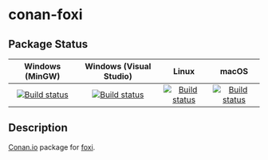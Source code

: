 # conan-foxi

## Package Status

| Windows (MinGW) | Windows (Visual Studio) | Linux | macOS |
|:---------------:|:-----------------------:|:-----:|:-----:|
|[![Build status](https://ci.appveyor.com/api/projects/status/be0sa7kh1dv9j54c/branch/testing%2Fcci.20210217?svg=true)](https://ci.appveyor.com/project/SpaceIm/conan-foxi)|[![Build status](https://github.com/SpaceIm/conan-foxi/workflows/.github/workflows/windows.yml/badge.svg?branch=testing%2Fcci.20210217)](https://github.com/SpaceIm/conan-foxi/actions/workflows/windows.yml?query=branch%3Atesting%2Fcci.20210217)|[![Build status](https://github.com/SpaceIm/conan-foxi/workflows/.github/workflows/linux.yml/badge.svg?branch=testing%2Fcci.20210217)](https://github.com/SpaceIm/conan-foxi/actions/workflows/linux.yml?query=branch%3Atesting%2Fcci.20210217)|[![Build status](https://github.com/SpaceIm/conan-foxi/workflows/.github/workflows/macos.yml/badge.svg?branch=testing%2Fcci.20210217)](https://github.com/SpaceIm/conan-foxi/actions/workflows/macos.yml?query=branch%3Atesting%2Fcci.20210217)|

## Description

[Conan.io](https://conan.io) package for [foxi](https://github.com/houseroad/foxi).
